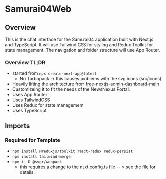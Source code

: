 # Samurai04Web

## Overview

This is the chat interface for the Samurai04 application built with Next.js and TypeScript. It will use Tailwind CSS for styling and Redux Toolkit for state management. The navigation and folder structure will use App Router.

### Overview TL;DR

- started from `npx create-next-app@latest`
  - No Turbopack -> this causes problems with the svg icons (src/icons)
- Heavily lifting the architecture from [free-nextjs-admin-dashboard-main](https://tailadmin.com/download)
- Customizeing it to fit the needs of the NewsNexus Portal.
- Uses App Router
- Uses TailwindCSS
- Uses Redux for state management
- Uses TypeScript

## Imports

### Required for Template

- `npm install @reduxjs/toolkit react-redux redux-persist`
- `npm install tailwind-merge`
- `npm i -D @svgr/webpack`
  - this requires a change to the next.config.ts file -- > see the file for details.

